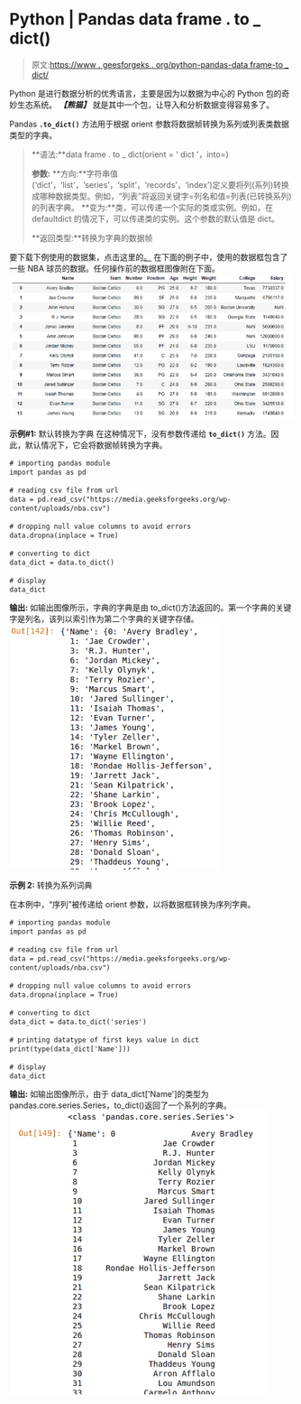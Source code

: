 # Python | Pandas data frame . to _ dict()

> 原文:[https://www . geesforgeks . org/python-pandas-data frame-to _ dict/](https://www.geeksforgeeks.org/python-pandas-dataframe-to_dict/)

Python 是进行数据分析的优秀语言，主要是因为以数据为中心的 Python 包的奇妙生态系统。 ***【熊猫】*** 就是其中一个包，让导入和分析数据变得容易多了。

Pandas **`.to_dict()`** 方法用于根据 orient 参数将数据帧转换为系列或列表类数据类型的字典。

> **语法:**data frame . to _ dict(orient = ' dict '，into=)
> 
> **参数:**
> **方向:**字符串值(‘dict’，‘list’，‘series’，‘split’，‘records’，‘index’)定义要将列(系列)转换成哪种数据类型。例如，“列表”将返回关键字=列名和值=列表(已转换系列)的列表字典。
> **变为:**类，可以传递一个实际的类或实例。例如，在 defaultdict 的情况下，可以传递类的实例。这个参数的默认值是 dict。
> 
> **返回类型:**转换为字典的数据帧

要下载下例使用的数据集，点击这里的[。](https://media.geeksforgeeks.org/wp-content/uploads/nba.csv)
在下面的例子中，使用的数据框包含了一些 NBA 球员的数据。任何操作前的数据框图像附在下面。
![](img/793ad040c852f46d3cbfdaf19ee388c2.png)

**示例#1:** 默认转换为字典
在这种情况下，没有参数传递给 **`to_dict()`** 方法。因此，默认情况下，它会将数据帧转换为字典。

```
# importing pandas module 
import pandas as pd

# reading csv file from url 
data = pd.read_csv("https://media.geeksforgeeks.org/wp-content/uploads/nba.csv")

# dropping null value columns to avoid errors
data.dropna(inplace = True)

# converting to dict
data_dict = data.to_dict()

# display
data_dict
```

**输出:**
如输出图像所示，字典的字典是由 to_dict()方法返回的。第一个字典的关键字是列名，该列以索引作为第二个字典的关键字存储。
![](img/b585a678970461f73131d47b27b4a5ae.png)

**示例 2:** 转换为系列词典

在本例中，“序列”被传递给 orient 参数，以将数据框转换为序列字典。

```
# importing pandas module 
import pandas as pd

# reading csv file from url 
data = pd.read_csv("https://media.geeksforgeeks.org/wp-content/uploads/nba.csv")

# dropping null value columns to avoid errors
data.dropna(inplace = True)

# converting to dict
data_dict = data.to_dict('series')

# printing datatype of first keys value in dict
print(type(data_dict['Name']))

# display
data_dict
```

**输出:**
如输出图像所示，由于 data_dict['Name']的类型为 pandas.core.series.Series，to_dict()返回了一个系列的字典。
![](img/c1d0f9961379ad1277544f1b09bb3881.png)